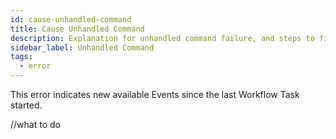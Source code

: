 ```yaml
---
id: cause-unhandled-command
title: Cause Unhandled Command
description: Explanation for unhandled command failure, and steps to fix it.
sidebar_label: Unhandled Command
tags:
  - error
---
```


This error indicates new available Events since the last Workflow Task started.

//what to do
